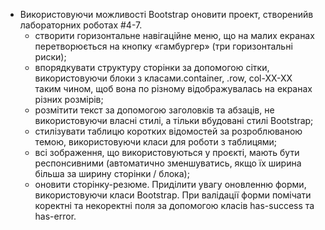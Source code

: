 - Використовуючи можливості Bootstrap оновити проект, створенийв лабораторних роботах #4-7.
  - створити горизонтальне навігаційне меню, що на малих екранах перетворюється на кнопку «гамбургер» (три горизонтальні риски);
  - впорядкувати структуру сторінки за допомогою сітки, використовуючи блоки з класами.container, .row, col-XX-XX таким чином, щоб вона по різному відображувалась на екранах різних розмірів;
  - розмітити текст за допомогою заголовків та абзаців, не використовуючи власні стилі, а тільки вбудовані стилі Bootstrap;
  - стилізувати таблицю коротких відомостей за розроблюваною темою, використовуючи класи для роботи з таблицями;
  - всі зображення, що використовуються у проєкті, мають бути респонсивними (автоматично зменшуватись, якщо їх ширина більша за ширину сторінки / блока);
  - оновити сторінку-резюме. Приділити увагу оновленню форми, використовуючи класи Bootstrap. При валідації форми помічати коректні та некоректні поля за допомогою класів has-success та has-error.
